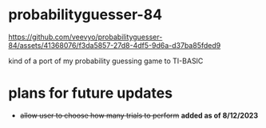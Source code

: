# probabilityguesser-84


https://github.com/veevyo/probabilityguesser-84/assets/41368076/f3da5857-27d8-4df5-9d6a-d37ba85fded9


kind of a port of my probability guessing game to TI-BASIC

# plans for future updates
- ~~allow user to choose how many trials to perform~~ **added as of 8/12/2023**


